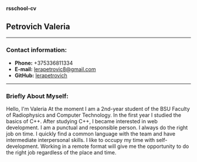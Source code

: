 #### rsschool-cv

## Petrovich Valeria

*********

### Contact information:
- __Phone:__ +375336811334
- __E-mail:__ lerapetrovic8@gmail.com
- __GitHub:__ [ lerapetrovich ]( https://github.com/lerapetrovich )

*********

### Briefly About Myself:
Hello, I'm Valeria
At the moment I am a 2nd-year student of the BSU Faculty of Radiophysics and Computer Technology. In the first year I studied the basics of C++. After studying C++, I became interested in web development.
I am a punctual and responsible person. I always do the right job on time. I quickly find a common language with the team and have intermediate interpersonal skills. I like to occupy my time with self-development. Working in a remote format will give me the opportunity to do the right job regardless of the place and time.